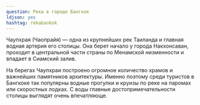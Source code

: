 ```yaml
---
question: Река в городе Бангкок
ldjson: yes
hashtag: rekabankok
---
```


Чаупхрая (Чаопрайя) — одна из крупнейших рек Таиланда и главная водная артерия его столицы. Она берет начало у города Накхонсаван, проходит в центральной части страны по Менамской низменности и впадает в Сиамский залив.

На берегах Чаупхраи построено огромное количество храмов и важнейших памятников архитектуры. Именно поэтому среди туристов в Бангкоке так популярны водные прогулки и круизы по реке на паромах или скоростных лодках. С воды главные достопримечательности столицы выглядят очень впечатляюще.
